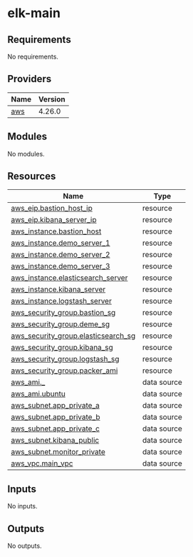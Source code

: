 # elk-main
<!-- BEGIN_TF_DOCS -->
## Requirements

No requirements.

## Providers

| Name | Version |
|------|---------|
| <a name="provider_aws"></a> [aws](#provider\_aws) | 4.26.0 |

## Modules

No modules.

## Resources

| Name | Type |
|------|------|
| [aws_eip.bastion_host_ip](https://registry.terraform.io/providers/hashicorp/aws/latest/docs/resources/eip) | resource |
| [aws_eip.kibana_server_ip](https://registry.terraform.io/providers/hashicorp/aws/latest/docs/resources/eip) | resource |
| [aws_instance.bastion_host](https://registry.terraform.io/providers/hashicorp/aws/latest/docs/resources/instance) | resource |
| [aws_instance.demo_server_1](https://registry.terraform.io/providers/hashicorp/aws/latest/docs/resources/instance) | resource |
| [aws_instance.demo_server_2](https://registry.terraform.io/providers/hashicorp/aws/latest/docs/resources/instance) | resource |
| [aws_instance.demo_server_3](https://registry.terraform.io/providers/hashicorp/aws/latest/docs/resources/instance) | resource |
| [aws_instance.elasticsearch_server](https://registry.terraform.io/providers/hashicorp/aws/latest/docs/resources/instance) | resource |
| [aws_instance.kibana_server](https://registry.terraform.io/providers/hashicorp/aws/latest/docs/resources/instance) | resource |
| [aws_instance.logstash_server](https://registry.terraform.io/providers/hashicorp/aws/latest/docs/resources/instance) | resource |
| [aws_security_group.bastion_sg](https://registry.terraform.io/providers/hashicorp/aws/latest/docs/resources/security_group) | resource |
| [aws_security_group.deme_sg](https://registry.terraform.io/providers/hashicorp/aws/latest/docs/resources/security_group) | resource |
| [aws_security_group.elasticsearch_sg](https://registry.terraform.io/providers/hashicorp/aws/latest/docs/resources/security_group) | resource |
| [aws_security_group.kibana_sg](https://registry.terraform.io/providers/hashicorp/aws/latest/docs/resources/security_group) | resource |
| [aws_security_group.logstash_sg](https://registry.terraform.io/providers/hashicorp/aws/latest/docs/resources/security_group) | resource |
| [aws_security_group.packer_ami](https://registry.terraform.io/providers/hashicorp/aws/latest/docs/resources/security_group) | resource |
| [aws_ami._](https://registry.terraform.io/providers/hashicorp/aws/latest/docs/data-sources/ami) | data source |
| [aws_ami.ubuntu](https://registry.terraform.io/providers/hashicorp/aws/latest/docs/data-sources/ami) | data source |
| [aws_subnet.app_private_a](https://registry.terraform.io/providers/hashicorp/aws/latest/docs/data-sources/subnet) | data source |
| [aws_subnet.app_private_b](https://registry.terraform.io/providers/hashicorp/aws/latest/docs/data-sources/subnet) | data source |
| [aws_subnet.app_private_c](https://registry.terraform.io/providers/hashicorp/aws/latest/docs/data-sources/subnet) | data source |
| [aws_subnet.kibana_public](https://registry.terraform.io/providers/hashicorp/aws/latest/docs/data-sources/subnet) | data source |
| [aws_subnet.monitor_private](https://registry.terraform.io/providers/hashicorp/aws/latest/docs/data-sources/subnet) | data source |
| [aws_vpc.main_vpc](https://registry.terraform.io/providers/hashicorp/aws/latest/docs/data-sources/vpc) | data source |

## Inputs

No inputs.

## Outputs

No outputs.
<!-- END_TF_DOCS -->